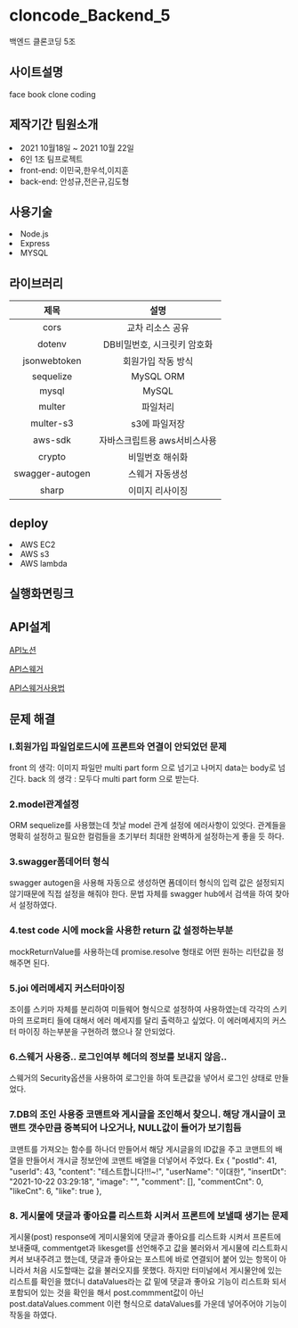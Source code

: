 # cloncode_Backend_5
백엔드 클론코딩 5조


<h2>사이트설명</h2>
face book clone coding

<h2>제작기간 팀원소개</h2>
<li> 2021 10월18일 ~ 2021 10월 22일</li>
<li>6인 1조 팀프로젝트<br>
<li> front-end:
 이민국,한우석,이지훈  
 <br>
 
<li> back-end:
 안성규,전은규,김도형
  
<h2>사용기술</h2>
<li>Node.js</li>
<li>Express</li>
<li>MYSQL</li>

<h2>라이브러리</h2>

|제목|설명|
|:------:|:---:|
|cors|교차 리소스 공유|
|dotenv|DB비밀번호, 시크릿키 암호화|
|jsonwebtoken|회원가입 작동 방식|
|sequelize|MySQL ORM|
|mysql|MySQL|
|multer|파일처리|
|multer-s3|s3에 파일저장|
|aws-sdk|자바스크립트용 aws서비스사용|
|crypto|비밀번호 해쉬화|
|swagger-autogen|스웨거 자동생성|
|sharp|이미지 리사이징|
  
<h2>deploy</h2>
<li>AWS EC2
<li>AWS s3
<li>AWS lambda
 <br>
<h2>실행화면링크</h2>


<h2>API설계</h2>
  
[API노션](https://generated-drive-f4f.notion.site/API-3411050860cc46d0b583fffd95fff7c1)
  
[API스웨거](http://stravinest.shop/swagger/)
 
[API스웨거사용법](https://velog.io/@stravinest/swagger-%EC%82%AC%EC%9A%A9%EB%B2%95header-%EB%A1%9C%EA%B7%B8%EC%9D%B8-%EC%9C%A0%EC%A7%80)

<h2>문제 해결</h2>

 
  <h3>l.회원가입 파일업로드시에 프론트와 연결이 안되었던 문제</h3>
 front 의 생각: 이미지 파일만 multi part form 으로 넘기고 나머지 data는 body로 넘긴다.
 back 의 생각 : 모두다 multi part form 으로 받는다. 
 <h3>2.model관계설정</h3>
 ORM sequelize를 사용했는데 첫날 model 관계 설정에 에러사항이 있엇다. 
 관계들을 명확히 설정하고 필요한 컬럼들을 초기부터 최대한 완벽하게 설정하는게 좋을 듯 하다.
 <h3>3.swagger폼데어터 형식</h3>
 swagger autogen을 사용해 자동으로 생성하면 폼데이터 형식의 입력 값은 설정되지 않기때문에
 직접 설정을 해줘야 한다. 문법 자체를 swagger hub에서 검색을 하여 찾아서 설정하였다.
 <h3>4.test code 시에 mock을 사용한 return 값 설정하는부분</h3>
 mockReturnValue를 사용하는데 promise.resolve 형태로 어떤 원하는 리턴값을 정해주면 된다.
 <h3>5.joi 에러메세지 커스터마이징</h3>
 조이를 스키마 자체를 분리하여 미들웨어 형식으로 설정하여 사용하였는데
 각각의 스키마의 프로퍼티 들에 대해서 에러 메세지를 달리 출력하고 싶었다.
 이 에러메세지의 커스터 마이징 하는부분을 구현하려 했으나 잘 안되었다. 

 <h3>6.스웨거 사용중.. 로그인여부 헤더의 정보를 보내지 않음..</h3>
 스웨거의 Security옵션을 사용하여 로그인을 하여 토큰값을 넣어서 로그인 상태로 만들었다.
 
 <h3>7.DB의 조인 사용중 코맨트와 게시글을 조인해서 찾으니. 해당 개시글이 코맨트 갯수만큼 중복되어 나오거나, NULL값이 들어가 보기힘듬</h3>
 코맨트를 가져오는 함수를 하나더 만들어서 해당 게시글을의 ID값을 주고 코맨트의 배열을 만들어서 개시글 정보안에 코맨트 배열을 더넣어서 주었다.
 Ex {
    "postId": 41,
    "userId": 43,
    "content": "테스트합니다!!!~!",
    "userName": "이대한",
    "insertDt": "2021-10-22 03:29:18",
    "image": "",
    "comment": [],
    "commentCnt": 0,
    "likeCnt": 6,
    "like": true
  },
<h3>8. 게시물에 댓글과 좋아요를 리스트화 시켜서 프론트에 보낼때 생기는 문제</h3>
게시물(post) response에 게미시물외에 댓글과 좋아요를 리스트화 시켜서 프론트에 보내줄때, commentget과 likesget를 선언해주고 값을 불러와서 게시물에 리스트화시켜서 보내주려고 했는데, 댓글과 좋아요는 포스트에 바로 연결되어 붙어 있는 항목이 아니라서 처음 시도할때는 값을 불러오지를 못했다. 하지만 터미널에서 게시물안에 있는 리스트를 확인을 했더니 dataValues라는 값 밑에 댓글과 좋아요 기능이 리스트화 되서 포함되어 있는 것을 확인을 해서 post.commment값이 아닌 post.dataValues.comment 이런 형식으로 dataValues를 가운데 넣어주어야 기능이 작동을 하였다.  







